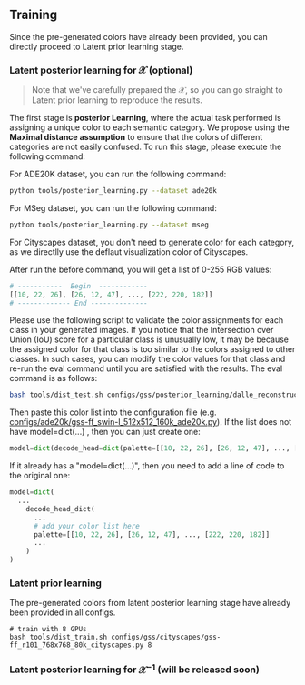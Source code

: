 ## Training
Since the pre-generated colors have already been provided, you can directly proceed to Latent prior learning stage.
### Latent posterior learning for $\mathcal{X}$ (optional)
> Note that we've carefully prepared the $\mathcal{X}$, so you can go straight to Latent prior learning to reproduce the results.

The first stage is **posterior Learning**, where the actual task performed is assigning a unique color to each semantic category. We propose using the **Maximal distance assumption** to ensure that the colors of different categories are not easily confused. To run this stage, please execute the following command:

For ADE20K dataset, you can run the following command:
```bash
python tools/posterior_learning.py --dataset ade20k
```
For MSeg dataset, you can run the following command:
```bash
python tools/posterior_learning.py --dataset mseg
```
For Cityscapes dataset, you don't need to generate color for each category, as we directlly use the deflaut visualization color of Cityscapes.

After run the before command, you will get a list of 0-255 RGB values:

```python
# -----------  Begin  ------------
[[10, 22, 26], [26, 12, 47], ..., [222, 220, 182]]
# ------------- End --------------
```

Please use the following script to validate the color assignments for each class in your generated images. If you notice that the Intersection over Union (IoU) score for a particular class is unusually low, it may be because the assigned color for that class is too similar to the colors assigned to other classes. In such cases, you can modify the color values for that class and re-run the eval command until you are satisfied with the results. The eval command is as follows:
```bash
bash tools/dist_test.sh configs/gss/posterior_learning/dalle_reconstruction_ade20k.py ckp/non_ckp.pth 8 --eval mIoU
```

Then paste this color list into the configuration file (e.g. [configs/ade20k/gss-ff_swin-l_512x512_160k_ade20k.py](https://github.com/fudan-zvg/GSS/blob/gss/configs/gss/ade20k/gss-ff_swin-l_512x512_160k_ade20k.py)). 
If the list does not have model=dict(...) , then you can just create one:
```python
model=dict(decode_head=dict(palette=[[10, 22, 26], [26, 12, 47], ..., [222, 220, 182]]))
```
If it already has a "model=dict(...)", then you need to add a line of code to the original one:
```python
model=dict(
  ...
    decode_head_dict(
      ...
      # add your color list here
      palette=[[10, 22, 26], [26, 12, 47], ..., [222, 220, 182]]
      ...
    )
)
```

### Latent prior learning
The pre-generated colors from latent posterior learning stage have already been provided in all configs.
```shell
# train with 8 GPUs
bash tools/dist_train.sh configs/gss/cityscapes/gss-ff_r101_768x768_80k_cityscapes.py 8
```

### Latent posterior learning for $\mathcal{X}^{-1}$ (will be released soon)
